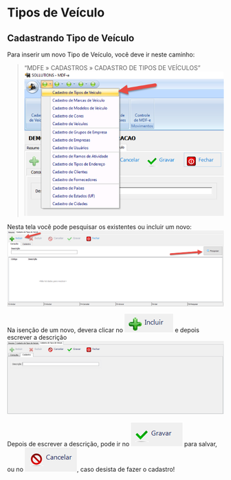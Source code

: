 # Tipos de Veículo

## Cadastrando Tipo de Veículo

Para inserir um novo Tipo de Veículo, você deve ir neste caminho: 
> “MDFE » CADASTROS » CADASTRO DE TIPOS DE VEÍCULOS”  
![1](/img/mdfe/cadastro/1.png) 

Nesta tela você pode pesquisar os existentes ou incluir um novo: 
![2](/img/mdfe/cadastro/2.png) 

Na isenção de um novo, devera clicar no ![4](/img/cte/4.png) e depois escrever a descrição
![3](/img/cte/3.png)

Depois de escrever a descrição, pode ir no ![5](/img/cte/5.png) para salvar, ou no  ![6](/img/cte/6.png), caso desista de fazer o cadastro!
